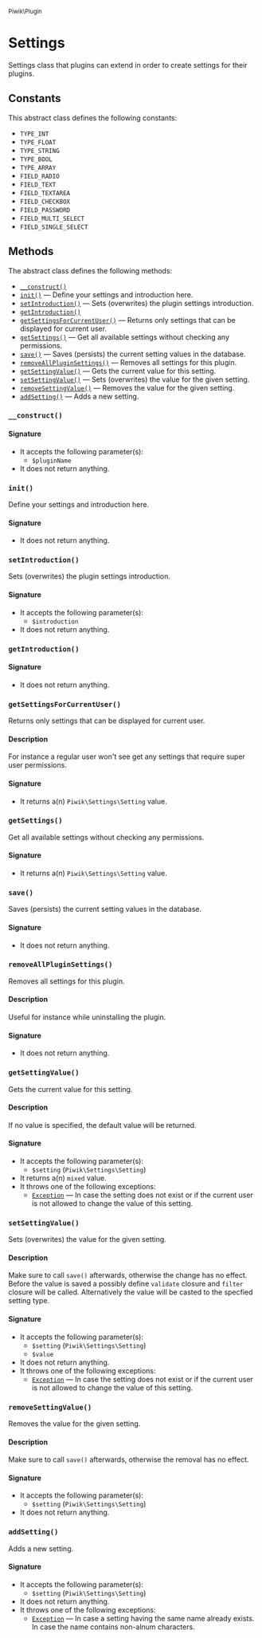 <small>Piwik\Plugin</small>

Settings
========

Settings class that plugins can extend in order to create settings for their plugins.


Constants
---------

This abstract class defines the following constants:

- `TYPE_INT`
- `TYPE_FLOAT`
- `TYPE_STRING`
- `TYPE_BOOL`
- `TYPE_ARRAY`
- `FIELD_RADIO`
- `FIELD_TEXT`
- `FIELD_TEXTAREA`
- `FIELD_CHECKBOX`
- `FIELD_PASSWORD`
- `FIELD_MULTI_SELECT`
- `FIELD_SINGLE_SELECT`

Methods
-------

The abstract class defines the following methods:

- [`__construct()`](#__construct)
- [`init()`](#init) &mdash; Define your settings and introduction here.
- [`setIntroduction()`](#setintroduction) &mdash; Sets (overwrites) the plugin settings introduction.
- [`getIntroduction()`](#getintroduction)
- [`getSettingsForCurrentUser()`](#getsettingsforcurrentuser) &mdash; Returns only settings that can be displayed for current user.
- [`getSettings()`](#getsettings) &mdash; Get all available settings without checking any permissions.
- [`save()`](#save) &mdash; Saves (persists) the current setting values in the database.
- [`removeAllPluginSettings()`](#removeallpluginsettings) &mdash; Removes all settings for this plugin.
- [`getSettingValue()`](#getsettingvalue) &mdash; Gets the current value for this setting.
- [`setSettingValue()`](#setsettingvalue) &mdash; Sets (overwrites) the value for the given setting.
- [`removeSettingValue()`](#removesettingvalue) &mdash; Removes the value for the given setting.
- [`addSetting()`](#addsetting) &mdash; Adds a new setting.

<a name="__construct" id="__construct"></a>
### `__construct()`

#### Signature

- It accepts the following parameter(s):
    - `$pluginName`
- It does not return anything.

<a name="init" id="init"></a>
### `init()`

Define your settings and introduction here.

#### Signature

- It does not return anything.

<a name="setintroduction" id="setintroduction"></a>
### `setIntroduction()`

Sets (overwrites) the plugin settings introduction.

#### Signature

- It accepts the following parameter(s):
    - `$introduction`
- It does not return anything.

<a name="getintroduction" id="getintroduction"></a>
### `getIntroduction()`

#### Signature

- It does not return anything.

<a name="getsettingsforcurrentuser" id="getsettingsforcurrentuser"></a>
### `getSettingsForCurrentUser()`

Returns only settings that can be displayed for current user.

#### Description

For instance a regular user won't see get
any settings that require super user permissions.

#### Signature

- It returns a(n) `Piwik\Settings\Setting` value.

<a name="getsettings" id="getsettings"></a>
### `getSettings()`

Get all available settings without checking any permissions.

#### Signature

- It returns a(n) `Piwik\Settings\Setting` value.

<a name="save" id="save"></a>
### `save()`

Saves (persists) the current setting values in the database.

#### Signature

- It does not return anything.

<a name="removeallpluginsettings" id="removeallpluginsettings"></a>
### `removeAllPluginSettings()`

Removes all settings for this plugin.

#### Description

Useful for instance while uninstalling the plugin.

#### Signature

- It does not return anything.

<a name="getsettingvalue" id="getsettingvalue"></a>
### `getSettingValue()`

Gets the current value for this setting.

#### Description

If no value is specified, the default value will be returned.

#### Signature

- It accepts the following parameter(s):
    - `$setting` (`Piwik\Settings\Setting`)
- It returns a(n) `mixed` value.
- It throws one of the following exceptions:
    - [`Exception`](http://php.net/class.Exception) &mdash; In case the setting does not exist or if the current user is not allowed to change the value of this setting.

<a name="setsettingvalue" id="setsettingvalue"></a>
### `setSettingValue()`

Sets (overwrites) the value for the given setting.

#### Description

Make sure to call `save()` afterwards, otherwise the change
has no effect. Before the value is saved a possibly define `validate` closure and `filter` closure will be
called. Alternatively the value will be casted to the specfied setting type.

#### Signature

- It accepts the following parameter(s):
    - `$setting` (`Piwik\Settings\Setting`)
    - `$value`
- It does not return anything.
- It throws one of the following exceptions:
    - [`Exception`](http://php.net/class.Exception) &mdash; In case the setting does not exist or if the current user is not allowed to change the value of this setting.

<a name="removesettingvalue" id="removesettingvalue"></a>
### `removeSettingValue()`

Removes the value for the given setting.

#### Description

Make sure to call `save()` afterwards, otherwise the removal has no
effect.

#### Signature

- It accepts the following parameter(s):
    - `$setting` (`Piwik\Settings\Setting`)
- It does not return anything.

<a name="addsetting" id="addsetting"></a>
### `addSetting()`

Adds a new setting.

#### Signature

- It accepts the following parameter(s):
    - `$setting` (`Piwik\Settings\Setting`)
- It does not return anything.
- It throws one of the following exceptions:
    - [`Exception`](http://php.net/class.Exception) &mdash; In case a setting having the same name already exists. In case the name contains non-alnum characters.

